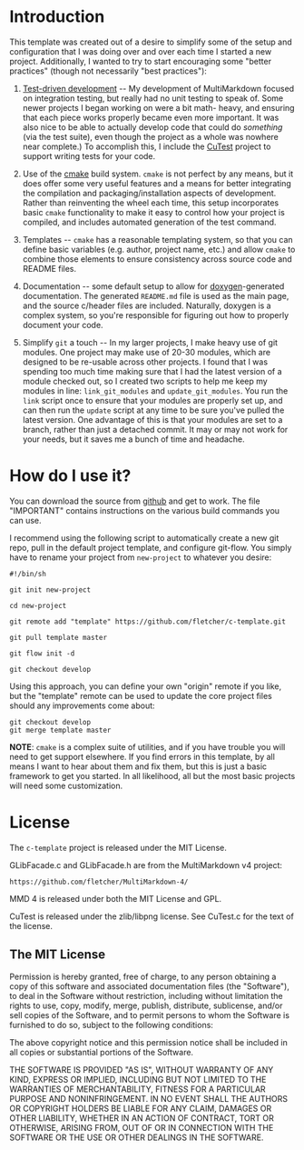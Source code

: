 
# Introduction #

This template was created out of a desire to simplify some of the setup and
configuration that I was doing over and over each time I started a new project.
Additionally, I wanted to try to start encouraging some "better practices"
(though not necessarily "best practices"):

1. [Test-driven development][tdd] -- My development of MultiMarkdown
	focused on integration testing, but really had no unit testing to
	speak of.  Some newer projects I began working on were a bit math-
	heavy, and ensuring that each piece works properly became even more
	important.  It was also nice to be able to actually develop code that
	could do *something* (via the test suite), even though the project as
	a whole was nowhere near complete.)  To accomplish this, I include the
	[CuTest] project to support writing tests for your code.

2.  Use of the [cmake] build system.  `cmake` is not perfect by any
	means, but it does offer some very useful features and a means for
	better integrating the compilation and packaging/installation aspects
	of development.  Rather than reinventing the wheel each time, this
	setup incorporates basic `cmake` functionality to make it easy to 
	control how your project is compiled, and includes automated generation
	of the test command.

3.	Templates -- `cmake` has a reasonable templating system, so that you
	can define basic variables (e.g. author, project name, etc.) and allow
	`cmake` to combine those elements to ensure consistency across source
	code and README files.

4.	Documentation -- some default setup to allow for [doxygen]-generated
	documentation.  The generated `README.md` file is used as the main 
	page, and the source c/header files are included.  Naturally, doxygen
	is a complex system, so you're responsible for figuring out how to 
	properly document your code.

5.	Simplify `git` a touch -- In my larger projects, I make heavy use of
	git modules.  One project may make use of 20-30 modules, which are
	designed to be re-usable across other projects.  I found that I was
	spending too much time making sure that I had the latest version
	of a module checked out, so I created two scripts to help me keep
	my modules in line: `link_git_modules` and `update_git_modules`.
	You run the `link` script once to ensure that your modules are properly
	set up, and can then run the `update` script at any time to be sure
	you've pulled the latest version.  One advantage of this is that your
	modules are set to a branch, rather than just a detached commit. It
	may or may not work for your needs, but it saves me a bunch of time
	and headache.


[tdd]:	https://en.wikipedia.org/wiki/Test-driven_development
[cmake]:	http://www.cmake.org/
[CuTest]:	http://cutest.sourceforge.net
[doxygen]:	http://www.stack.nl/~dimitri/doxygen/


# How do I use it? #

You can download the source from [github] and get to work. The file "IMPORTANT"
contains instructions on the various build commands you can use.


I recommend using the following script to automatically create a new git repo,
pull in the default project template, and configure git-flow.  You simply have
to rename your project from `new-project` to whatever you desire:


	#!/bin/sh

	git init new-project

	cd new-project

	git remote add "template" https://github.com/fletcher/c-template.git

	git pull template master

	git flow init -d

	git checkout develop


Using this approach, you can define your own "origin" remote if you like, but
the "template" remote can be used to update the core project files should any
improvements come about:

	git checkout develop
	git merge template master

**NOTE**: `cmake` is a complex suite of utilities, and if you have trouble you
will need to get support elsewhere.  If you find errors in this template, by
all means I want to hear about them and fix them, but this is just a basic 
framework to get you started.  In all likelihood, all but the most basic
projects will need some customization.


[github]:	https://github.com/fletcher/c-template


# License #

The `c-template` project is released under the MIT License.

GLibFacade.c and GLibFacade.h are from the MultiMarkdown v4 project:

	https://github.com/fletcher/MultiMarkdown-4/

MMD 4 is released under both the MIT License and GPL.


CuTest is released under the zlib/libpng license. See CuTest.c for the text
of the license.


## The MIT License ##

Permission is hereby granted, free of charge, to any person obtaining a copy
of this software and associated documentation files (the "Software"), to deal
in the Software without restriction, including without limitation the rights
to use, copy, modify, merge, publish, distribute, sublicense, and/or sell
copies of the Software, and to permit persons to whom the Software is
furnished to do so, subject to the following conditions:

The above copyright notice and this permission notice shall be included in
all copies or substantial portions of the Software.

THE SOFTWARE IS PROVIDED "AS IS", WITHOUT WARRANTY OF ANY KIND, EXPRESS OR
IMPLIED, INCLUDING BUT NOT LIMITED TO THE WARRANTIES OF MERCHANTABILITY,
FITNESS FOR A PARTICULAR PURPOSE AND NONINFRINGEMENT. IN NO EVENT SHALL THE
AUTHORS OR COPYRIGHT HOLDERS BE LIABLE FOR ANY CLAIM, DAMAGES OR OTHER
LIABILITY, WHETHER IN AN ACTION OF CONTRACT, TORT OR OTHERWISE, ARISING FROM,
OUT OF OR IN CONNECTION WITH THE SOFTWARE OR THE USE OR OTHER DEALINGS IN
THE SOFTWARE.
